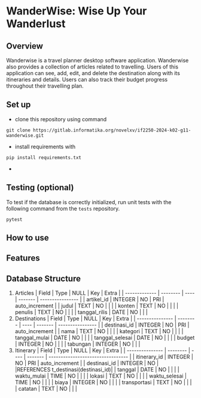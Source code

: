 # WanderWise: Wise Up Your Wanderlust

## Overview

Wanderwise is a travel planner desktop software application. Wanderwise also provides a collection of articles related to travelling. Users of this application can see, add, edit, and delete the destination along with its itineraries and details. Users can also track their budget progress throughout their travelling plan.

## Set up
- clone this repository using command
```
git clone https://gitlab.informatika.org/novelxv/if2250-2024-k02-g11-wanderwise.git
```
- install requirements with
```
pip install requirements.txt
```
- 

## Testing (optional)
To test if the database is correctly initialized, run unit tests with the following command from the `tests` repository.
```
pytest
```

## How to use

## Features


## Database Structure
1. Articles
|     Field     |    Type   | NULL |   Key   |       Extra      |
| ------------- |  -------- | ---- | ------- | ---------------- |
| artikel_id    |  INTEGER  |  NO  |   PRI   |  auto_increment  |
| judul         |    TEXT   |  NO  |         |                  |
| konten        |    TEXT   |  NO  |         |                  |
| penulis       |    TEXT   |  NO  |         |                  |
| tanggal_rilis |    DATE   |  NO  |         |                  |
2. Destinations
|       Field     |    Type   | NULL |   Key   |       Extra      |
| --------------- |  -------- | ---- | ------- | ---------------- |
| destinasi_id    |  INTEGER  |  NO  |   PRI   | auto_increment   |
| nama            |    TEXT   |  NO  |         |                  |
| kategori        |    TEXT   |  NO  |         |                  |
| tanggal_mulai   |    DATE   |  NO  |         |                  |
| tanggal_selesai |    DATE   |  NO  |         |                  |
| budget          |  INTEGER  |  NO  |         |                  |
| tabungan        |  INTEGER  |  NO  |         |                  |
3. Itinerary
|       Field     |    Type   | NULL |   Key   |                 Extra              |
| --------------- |  -------- | ---- | ------- | ---------------------------------  |
| itinerary_id    |  INTEGER  |  NO  |   PRI   |            auto_increment          |
| destinasi_id    |  INTEGER  |  NO  |         |REFERENCES t_destinasi(destinasi_id)|
|     tanggal     |    DATE   |  NO  |         |                                    |
|  waktu_mulai    |    TIME   |  NO  |         |                                    |
|     lokasi      |    TEXT   |  NO  |         |                                    |
| waktu_selesai   |    TIME   |  NO  |         |                                    |
|     biaya       |  INTEGER  |  NO  |         |                                    |
|  transportasi   |    TEXT   |  NO  |         |                                    |
|    catatan      |    TEXT   |  NO  |         |                                    |